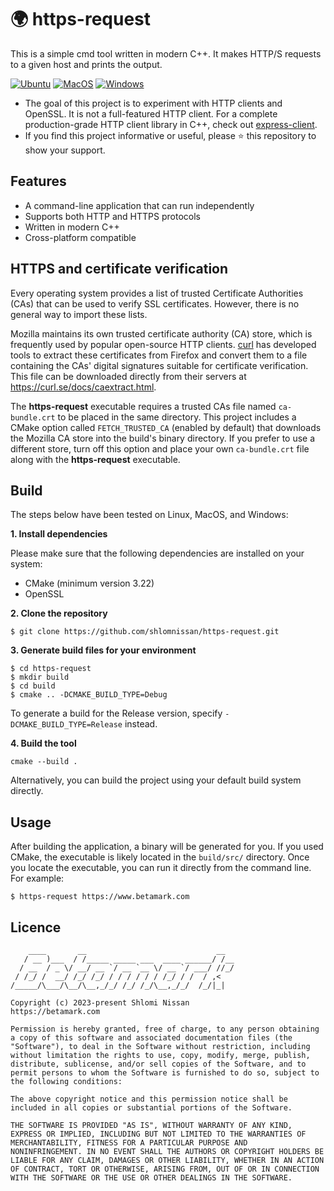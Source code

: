 # 🌍 https-request
This is a simple cmd tool written in modern C++. It makes HTTP/S requests to a given host and prints the output.

[![Ubuntu](https://github.com/shlomnissan/https-request/workflows/Ubuntu/badge.svg)](https://github.com/shlomnissan/https-request/actions/workflows/ubuntu.yml)
[![MacOS](https://github.com/shlomnissan/https-request/workflows/MacOS/badge.svg)](https://github.com/shlomnissan/https-request/actions/workflows/macos.yml)
[![Windows](https://github.com/shlomnissan/https-request/workflows/Windows/badge.svg)](https://github.com/shlomnissan/https-request/actions/workflows/windows.yml)

- The goal of this project is to experiment with HTTP clients and OpenSSL. It is not a full-featured HTTP client. For a complete production-grade HTTP client library in C++, check out [express-client](https://github.com/shlomnissan/express-client).
- If you find this project informative or useful, please ⭐️ this repository to show your support.

## Features
- A command-line application that can run independently
- Supports both HTTP and HTTPS protocols
- Written in modern C++
- Cross-platform compatible

## HTTPS and certificate verification
Every operating system provides a list of trusted Certificate Authorities (CAs) that can be used to verify SSL certificates. However, there is no general way to import these lists.

Mozilla maintains its own trusted certificate authority (CA) store, which is frequently used by popular open-source HTTP clients. [curl](https://curl.se/) has developed tools to extract these certificates from Firefox and convert them to a file containing the CAs' digital signatures suitable for certificate verification. This file can be downloaded directly from their servers at https://curl.se/docs/caextract.html.

The **https-request** executable requires a trusted CAs file named `ca-bundle.crt` to be placed in the same directory. This project includes a CMake option called `FETCH_TRUSTED_CA` (enabled by default) that downloads the Mozilla CA store into the build's binary directory. If you prefer to use a different store, turn off this option and place your own `ca-bundle.crt` file along with the **https-request** executable.

## Build
The steps below have been tested on Linux, MacOS, and Windows:

**1. Install dependencies**

Please make sure that the following dependencies are installed on your system:
- CMake (minimum version 3.22)
- OpenSSL

**2. Clone the repository**
```
$ git clone https://github.com/shlomnissan/https-request.git
```
**3. Generate build files for your environment**
```
$ cd https-request
$ mkdir build
$ cd build
$ cmake .. -DCMAKE_BUILD_TYPE=Debug
```
To generate a build for the Release version, specify `-DCMAKE_BUILD_TYPE=Release` instead.

**4. Build the tool**
```
cmake --build .
```
Alternatively, you can build the project using your default build system directly.

## Usage

After building the application, a binary will be generated for you.
If you used CMake, the executable is likely located in the `build/src/` directory.
Once you locate the executable, you can run it directly from the command line. For example:
```
$ https-request https://www.betamark.com 
```

## Licence

```
    ____       __                             __  
   / __ )___  / /_____ _____ ___  ____ ______/ /__
  / __  / _ \/ __/ __ `/ __ `__ \/ __ `/ ___/ //_/
 / /_/ /  __/ /_/ /_/ / / / / / / /_/ / /  / ,<   
/_____/\___/\__/\__,_/_/ /_/ /_/\__,_/_/  /_/|_|  
                                                  
Copyright (c) 2023-present Shlomi Nissan
https://betamark.com

Permission is hereby granted, free of charge, to any person obtaining
a copy of this software and associated documentation files (the
"Software"), to deal in the Software without restriction, including
without limitation the rights to use, copy, modify, merge, publish,
distribute, sublicense, and/or sell copies of the Software, and to
permit persons to whom the Software is furnished to do so, subject to
the following conditions:

The above copyright notice and this permission notice shall be
included in all copies or substantial portions of the Software.

THE SOFTWARE IS PROVIDED "AS IS", WITHOUT WARRANTY OF ANY KIND,
EXPRESS OR IMPLIED, INCLUDING BUT NOT LIMITED TO THE WARRANTIES OF
MERCHANTABILITY, FITNESS FOR A PARTICULAR PURPOSE AND
NONINFRINGEMENT. IN NO EVENT SHALL THE AUTHORS OR COPYRIGHT HOLDERS BE
LIABLE FOR ANY CLAIM, DAMAGES OR OTHER LIABILITY, WHETHER IN AN ACTION
OF CONTRACT, TORT OR OTHERWISE, ARISING FROM, OUT OF OR IN CONNECTION
WITH THE SOFTWARE OR THE USE OR OTHER DEALINGS IN THE SOFTWARE.
```
